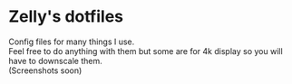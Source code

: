 # Zelly's dotfiles
Config files for many things I use.  
Feel free to do anything with them but some are for 4k display so you will have to downscale them.  
(Screenshots soon)  
